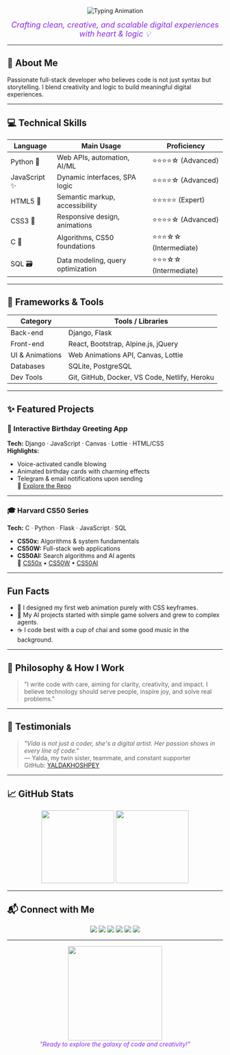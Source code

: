 <div align="center">
  <img src="https://readme-typing-svg.demolab.com?font=Fira+Code&size=30&duration=3000&pause=1000&color=8A2BE2&center=true&width=600&lines=%F0%9F%92%9E%20Hi%20%F0%9F%91%8B%2C%20I'm%20Vida;%F0%9F%92%BB%20Full-Stack%20Developer;%F0%9F%A4%96%20AI%20%26%20Web%20Enthusiast;%F0%9F%8E%80%20From%20Code%20to%20Creativity" alt="Typing Animation"/>
</div>

<p align="center">
  <em style="color: #8A2BE2; font-size: 18px;">Crafting clean, creative, and scalable digital experiences with heart & logic 💡</em>
</p>

---

## 🚀 About Me
Passionate full-stack developer who believes code is not just syntax but storytelling. I blend creativity and logic to build meaningful digital experiences.

---

## 💻 Technical Skills

| Language       | Main Usage                            | Proficiency         |
|----------------|----------------------------------------|---------------------|
| Python 🐍      | Web APIs, automation, AI/ML            | ⭐⭐⭐⭐☆ (Advanced)    |
| JavaScript ✨  | Dynamic interfaces, SPA logic          | ⭐⭐⭐⭐☆ (Advanced)    |
| HTML5 🧱       | Semantic markup, accessibility         | ⭐⭐⭐⭐⭐ (Expert)      |
| CSS3 🎨        | Responsive design, animations          | ⭐⭐⭐⭐☆ (Advanced)    |
| C 🧠           | Algorithms, CS50 foundations           | ⭐⭐⭐☆☆ (Intermediate)|
| SQL 🗃️        | Data modeling, query optimization      | ⭐⭐⭐☆☆ (Intermediate)|

---

## 🧰 Frameworks & Tools

| Category          | Tools / Libraries                                     |
|-------------------|-------------------------------------------------------|
| Back-end          | Django, Flask                                         |
| Front-end         | React, Bootstrap, Alpine.js, jQuery                   |
| UI & Animations   | Web Animations API, Canvas, Lottie                    |
| Databases         | SQLite, PostgreSQL                                    |
| Dev Tools         | Git, GitHub, Docker, VS Code, Netlify, Heroku        |

---

## ✨ Featured Projects

### 🎂 Interactive Birthday Greeting App  
**Tech:** Django · JavaScript · Canvas · Lottie · HTML/CSS  
**Highlights:**  
- Voice-activated candle blowing  
- Animated birthday cards with charming effects  
- Telegram & email notifications upon sending  
🔗 [Explore the Repo](https://github.com/VIDAKHOSHPEY22/birthday)

---

### 🎓 Harvard CS50 Series  
**Tech:** C · Python · Flask · JavaScript · SQL  
- **CS50x:** Algorithms & system fundamentals  
- **CS50W:** Full-stack web applications  
- **CS50AI:** Search algorithms and AI agents  
📁 [CS50x](https://github.com/VIDAKHOSHPEY22/cs50x) • [CS50W](https://github.com/VIDAKHOSHPEY22/cs50w) • [CS50AI](https://github.com/VIDAKHOSHPEY22/cs50AI)

---

##  Fun Facts

- 🎨 I designed my first web animation purely with CSS keyframes.  
- 🤖 My AI projects started with simple game solvers and grew to complex agents.  
- ☕ I code best with a cup of chai and some good music in the background.

---

## 📜 Philosophy & How I Work

> "I write code with care, aiming for clarity, creativity, and impact. I believe technology should serve people, inspire joy, and solve real problems."

---

## 💬 Testimonials

> *"Vida is not just a coder, she's a digital artist. Her passion shows in every line of code."*  
> — Yalda, my twin sister, teammate, and constant supporter  
> GitHub: [YALDAKHOSHPEY](https://github.com/YALDAKHOSHPEY)

---

## 📈 GitHub Stats

<div align="center">
  <img src="https://github-readme-stats.vercel.app/api?username=VIDAKHOSHPEY22&show_icons=true&hide_border=true&bg_color=E6E6FA&title_color=8A2BE2&icon_color=BA55D3&text_color=4B0082" height="170"/>
  <img src="https://github-readme-stats.vercel.app/api/top-langs/?username=VIDAKHOSHPEY22&layout=compact&hide_border=true&bg_color=E6E6FA&title_color=8A2BE2&text_color=4B0082" height="170"/>
</div>

---

## 📬 Connect with Me

<div align="center">
  <a href="mailto:vviiddaa2@gmail.com"><img src="https://img.shields.io/badge/📧 Email-vviiddaa2@gmail.com-8A2BE2?style=for-the-badge&logo=gmail&logoColor=ffffff"/></a>
  <a href="https://t.me/Vida_twin"><img src="https://img.shields.io/badge/💬 Telegram-@Vida__twin-BA55D3?style=for-the-badge&logo=telegram&logoColor=ffffff"/></a>
  <a href="https://github.com/VIDAKHOSHPEY22"><img src="https://img.shields.io/badge/🐙 GitHub-VIDAKHOSHPEY22-9400D3?style=for-the-badge&logo=github&logoColor=ffffff"/></a>
  <a href="https://www.linkedin.com/in/vida-khoshpey-820124265/"><img src="https://img.shields.io/badge/🔗 LinkedIn-Vida%20Khoshpey-4B0082?style=for-the-badge&logo=linkedin&logoColor=ffffff"/></a>
  <a href="https://dev.to/vidakhoshpey22"><img src="https://img.shields.io/badge/📝 Dev.to-@vidakhoshpey22-000000?style=for-the-badge&logo=dev.to&logoColor=ffffff"/></a>
  <a 
href="https://discord.com/">
<img src="https://img.shields.io/badge/💻 Discord-@vidatwin23-5865F2?style=for-the-badge&logo=discord&logoColor=ffffff"/></a>
</div>

---

<p align="center">
  <img src="https://media.giphy.com/media/JIX9t2j0ZTN9S/giphy.gif" width="220"/><br/>
  <em style="color: #8A2BE2;">"Ready to explore the galaxy of code and creativity!"</em>
</p>
